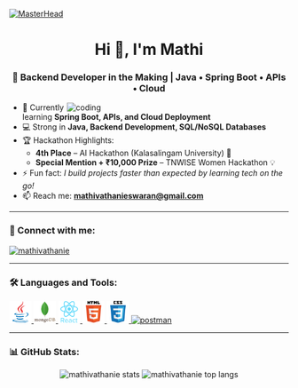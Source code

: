 [![MasterHead](https://camo.githubusercontent.com/c4a36e4d785abf0d18994460af182ce55df8155200dfe51bb0c9ea3b00cf194c/68747470733a2f2f696e646f616e616c79746963612e636f6d2f7374617469632f696d616765732f62616e6e6572722e676966)](https://github.com/mathivathanie)

<h1 align="center">Hi 👋, I'm Mathi</h1>
<h3 align="center">🚀 Backend Developer in the Making | Java • Spring Boot • APIs • Cloud</h3>
<img align="right" alt="coding" width="400" src="https://camo.githubusercontent.com/a69ef1e4a173201181c22ac940c8b17935229d4d45ac5276631cbf4ba3d21db4/68747470733a2f2f6d69722d73332d63646e2d63662e626568616e63652e6e65742f70726f6a6563745f6d6f64756c65732f646973702f3630313031343131363737303437352e363036386265666634363430612e676966">

- 🌱 Currently learning **Spring Boot, APIs, and Cloud Deployment**
- 💻 Strong in **Java, Backend Development, SQL/NoSQL Databases**
- 🏆 Hackathon Highlights:
  - **4th Place** – AI Hackathon (Kalasalingam University) 🧠
  - **Special Mention + ₹10,000 Prize** – TNWISE Women Hackathon 💡
- ⚡ Fun fact: *I build projects faster than expected by learning tech on the go!*
- 📫 Reach me: **mathivathanieswaran@gmail.com**

---

<h3 align="left">🔗 Connect with me:</h3>
<p align="left">
<a href="https://linkedin.com/in/mathivathanie" target="blank"><img align="center" src="https://raw.githubusercontent.com/rahuldkjain/github-profile-readme-generator/master/src/images/icons/Social/linked-in-alt.svg" alt="mathivathanie" height="30" width="40" /></a>
</p>

---

<h3 align="left">🛠 Languages and Tools:</h3>
<p align="left"> 
  <a href="https://www.java.com" target="_blank" rel="noreferrer"> 
    <img src="https://raw.githubusercontent.com/devicons/devicon/master/icons/java/java-original.svg" alt="java" width="40" height="40"/> 
  </a> 
  <a href="https://www.mongodb.com/" target="_blank" rel="noreferrer"> 
    <img src="https://raw.githubusercontent.com/devicons/devicon/master/icons/mongodb/mongodb-original-wordmark.svg" alt="mongodb" width="40" height="40"/> 
  </a>
  <a href="https://reactjs.org/" target="_blank" rel="noreferrer"> 
    <img src="https://raw.githubusercontent.com/devicons/devicon/master/icons/react/react-original-wordmark.svg" alt="react" width="40" height="40"/> 
  </a> 
  <a href="https://www.w3.org/html/" target="_blank" rel="noreferrer"> 
    <img src="https://raw.githubusercontent.com/devicons/devicon/master/icons/html5/html5-original-wordmark.svg" alt="html5" width="40" height="40"/> 
  </a> 
  <a href="https://www.w3schools.com/css/" target="_blank" rel="noreferrer"> 
    <img src="https://raw.githubusercontent.com/devicons/devicon/master/icons/css3/css3-original-wordmark.svg" alt="css3" width="40" height="40"/> 
  </a> 
  <a href="https://www.postman.com/" target="_blank" rel="noreferrer"> 
    <img src="https://www.vectorlogo.zone/logos/getpostman/getpostman-icon.svg" alt="postman" width="40" height="40"/> 
  </a>
</p>


---

<h3 align="left">📊 GitHub Stats:</h3>
<p align="center">
  <img src="https://github-readme-stats.vercel.app/api?username=mathivathanie&show_icons=true&theme=radical" alt="mathivathanie stats" />
  <img src="https://github-readme-stats.vercel.app/api/top-langs?username=mathivathanie&show_icons=true&locale=en&layout=compact&theme=radical" alt="mathivathanie top langs" />
</p>
